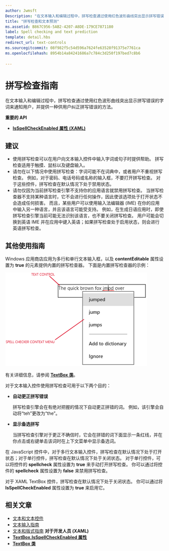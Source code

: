 ```yaml
---
author: Jwmsft
Description: "在文本输入和编辑过程中，拼写检查通过使用红色波形曲线突出显示拼写错误的字词来通知用户，并提供一种供用户纠正拼写错误的方法。"
title: "拼写检查和文本预测"
ms.assetid: B867C956-5AB2-4207-A8DE-179CE7871180
label: Spell checking and text prediction
template: detail.hbs
redirect_url: text-controls
ms.sourcegitcommit: 08f982f5c54d596a7624fe63528f91375e7761ca
ms.openlocfilehash: 8954b14a84241686a7c784c3d250f197bed7c8b6

---
```


# 拼写检查指南

在文本输入和编辑过程中，拼写检查通过使用红色波形曲线突出显示拼写错误的字词来通知用户，并提供一种供用户纠正拼写错误的方法。

**重要的 API**

-   [**IsSpellCheckEnabled 属性 (XAML)**](https://msdn.microsoft.com/library/windows/apps/br209688)


## <span id="checklist_section"></span><span id="CHECKLIST_SECTION"></span>建议


-   使用拼写检查可以在用户向文本输入控件中输入字词或句子时提供帮助。 拼写检查适用于触摸、鼠标以及键盘输入。
-   请勿在以下情况中使用拼写检查：字词可能不在词典中，或者用户不重视拼写检查。 例如，对于密码、电话号码或名称的输入框，不要打开拼写检查。 对于这些控件，拼写检查在默认情况下处于禁用状态。
-   请勿仅因为当前拼写检查引擎不支持你的应用语言就禁用拼写检查。 当拼写检查器不支持某种语言时，它不会进行任何操作，因此使该选项处于打开状态不会造成任何损害。 而且，某些用户可以使用输入法编辑器 (IME) 在你的应用中输入另一种语言，并且该语言可能受支持。 例如，在生成日语应用时，即使拼写检查引擎当前可能无法识别该语言，也不要关闭拼写检查。 用户可能会切换到英语 IME 并在应用中键入英语；如果拼写检查处于启用状态，则会进行英语拼写检查。

## <span id="Additional_usage_guidance"></span><span id="additional_usage_guidance"></span><span id="ADDITIONAL_USAGE_GUIDANCE"></span>其他使用指南


Windows 应用商店应用为多行和单行文本输入框，以及 **contentEditable** 属性设置为 **true** 的元素提供内置的拼写检查器。 下面是内置拼写检查器的示例：

![内置的拼写检查器](images/spellchecking.png)

有关详细信息，请参阅 [**TextBox 类**](https://msdn.microsoft.com/library/windows/apps/br209683)。

对于文本输入控件使用拼写检查可用于以下两个目的：

-   **自动更正拼写错误**

    拼写检查引擎会在有绝对把握的情况下自动更正拼错的词。 例如，该引擎会自动将“teh”更改为“the”。

-   **显示备选拼写**

    当拼写检查引擎对于更正不确信时，它会在拼错的词下面显示一条红线，并在你点击或右键单击该词时在上下文菜单中显示备选词。

在 JavaScript 控件中，对于多行文本输入控件，拼写检查在默认情况下处于打开状态；对于单行控件，拼写检查在默认情况下处于关闭状态。 对于单行控件，可以将控件的 **spellcheck** 属性设置为 **true** 来手动打开拼写检查。 你可以通过将控件的 **spellcheck** 属性设置为 **false** 来禁用拼写检查。

对于 XAML TextBox 控件，拼写检查在默认情况下处于关闭状态。 你可以通过将 **IsSpellCheckEnabled** 属性设置为 **true** 来启用它。



## <span id="related_topics"></span>相关文章

* [文本和文本控件](text-controls.md)
* [文本输入指南](https://msdn.microsoft.com/library/windows/apps/hh750315)
* [文本和版式指南](https://msdn.microsoft.com/library/windows/apps/hh700394) 
           **对于开发人员 (XAML)**
* [**TextBox.IsSpellCheckEnabled 属性**](https://msdn.microsoft.com/library/windows/apps/br209688)
* [**TextBox 类**](https://msdn.microsoft.com/library/windows/apps/br209683)

 







<!--HONumber=Jun16_HO4-->


